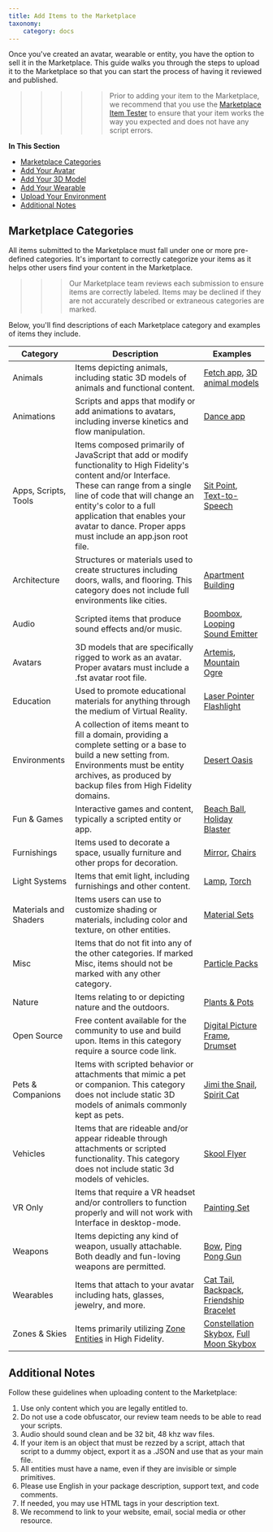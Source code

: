 ```yaml
---
title: Add Items to the Marketplace
taxonomy:
    category: docs
---
```


Once you've created an avatar, wearable or entity, you have the option to sell it in the Marketplace. This guide walks you through the steps to upload it to the Marketplace so that you can start the process of having it reviewed and published. 
>>>>>Prior to adding your item to the Marketplace, we recommend that you use the [Marketplace Item Tester](../../create/tools#marketplace-item-tester) to ensure that your item works the way you expected and does not have any script errors.

**In This Section**
+ [Marketplace Categories](#marketplace-categories)
+ [Add Your Avatar](./upload-avatar)
+ [Add Your 3D Model](./upload-model)
+ [Add Your Wearable](./upload-wearable)
+ [Upload Your Environment](./upload-environment)
+ [Additional Notes](#additional-notes)

## Marketplace Categories
All items submitted to the Marketplace must fall under one or more pre-defined categories. It's important to correctly categorize your items as it helps other users find your content in the Marketplace. 

>>> Our Marketplace team reviews each submission to ensure items are correctly labeled. Items may be declined if they are not accurately described or extraneous categories are marked.

Below, you'll find descriptions of each Marketplace category and examples of items they include.

| Category  |  Description | Examples
|---|---|---|
| Animals | Items depicting animals, including static 3D models of animals and functional content.  | [Fetch app](https://highfidelity.com/marketplace/items/c66bae25-8345-4fd6-86db-bcebdc441827), [3D animal models](https://highfidelity.com/marketplace/items/b86b3a26-8404-4526-9faf-f0a923f4c563) |
| Animations  | Scripts and apps that modify or add animations to avatars, including inverse kinetics and flow manipulation.  | [Dance app](https://highfidelity.com/marketplace/items/9a99c95a-85b3-4a6d-9362-b56ad102ebe5) |
| Apps, Scripts, Tools  | Items composed primarily of JavaScript that add or modify functionality to High Fidelity's content and/or Interface. These can range from a single line of code that will change an entity's color to a full application that enables your avatar to dance. Proper apps must include an app.json root file.  | [Sit Point](https://highfidelity.com/marketplace/items/7a1e051d-7974-4d8e-8756-21382e7397c7), [Text-to-Speech](https://highfidelity.com/marketplace/items/568b183d-db87-4618-9e40-aba840ec3b26) |
| Architecture  | Structures or materials used to create structures including doors, walls, and flooring. This category does not include full environments like cities.  | [Apartment Building](https://highfidelity.com/marketplace/items/2baddb8b-9ac5-47ed-b78c-5a1b2861b004) |
| Audio  | Scripted items that produce sound effects and/or music.  | [Boombox](https://highfidelity.com/marketplace/items/e9da3d33-b937-4e07-bdf8-29dde581dfd1), [Looping Sound Emitter](https://highfidelity.com/marketplace/items/4a29c38c-c091-434e-8085-025f7d299529) |
| Avatars  | 3D models that are specifically rigged to work as an avatar. Proper avatars must include a .fst avatar root file.  | [Artemis](https://highfidelity.com/marketplace/items/e76946cc-c272-4adf-9bb6-02cde0a4b57d), [Mountain Ogre](https://highfidelity.com/marketplace/items/9515f437-f4e1-49a7-b6bf-0423873cd576)
| Education  | Used to promote educational materials for anything through the medium of Virtual Reality.  | [Laser Pointer Flashlight](https://highfidelity.com/marketplace/items/3d0dd29f-dbe7-4f49-8fef-d95619a4b891) 
| Environments  | A collection of items meant to fill a domain, providing a complete setting or a base to build a new setting from. Environments must be entity archives, as produced by backup files from High Fidelity domains.  | [Desert Oasis](https://highfidelity.com/marketplace/items/3b9eb431-564c-4d03-bf1c-4eff7eb93fe0)
| Fun & Games  | Interactive games and content, typically a scripted entity or app.  | [Beach Ball](https://highfidelity.com/marketplace/items/91035a3b-947d-4d03-8226-60d091ae173e), [Holiday Blaster](https://highfidelity.com/marketplace/items/9868f622-0c6b-460b-ad25-94c5521c0b65) |
| Furnishings  | Items used to decorate a space, usually furniture and other props for decoration.  | [Mirror](https://highfidelity.com/marketplace/items/f9085148-02f3-401c-b823-1df9f616f362), [Chairs](https://highfidelity.com/marketplace/items/fbb76479-1663-4914-b8b2-3b657fade384) |
| Light Systems  | Items that emit light, including furnishings and other content.  | [Lamp](https://highfidelity.com/marketplace/items/24629f85-ba4a-4311-9c50-b01c52371193), [Torch](https://highfidelity.com/marketplace/items/8114c307-c949-43fd-8c4d-f7d6b1e5d446) |
| Materials and Shaders  | Items users can use to customize shading or materials, including color and texture, on other entities.  | [Material Sets](https://highfidelity.com/marketplace/items/9e72fe33-61ca-4ca1-b6a5-c76930250634) |
| Misc  | Items that do not fit into any of the other categories. If marked Misc, items should not be marked with any other category. | [Particle Packs](https://highfidelity.com/marketplace/items/87706804-bcc0-4e75-ad16-6e30f2b63700)
| Nature  | Items relating to or depicting nature and the outdoors.  | [Plants & Pots](https://highfidelity.com/marketplace/items/e7a2f0ec-4dda-41d2-b17f-d4784ace27f6) |
| Open Source  | Free content available for the community to use and build upon. Items in this category require a source code link.  | [Digital Picture Frame](https://highfidelity.com/marketplace/items/77f0eb70-beba-49df-9e26-da1740bf6c9a), [Drumset](https://highfidelity.com/marketplace/items/658b506f-ff80-4f66-8dc3-578aa9bc1671) |
| Pets & Companions  | Items with scripted behavior or attachments that mimic a pet or companion. This category does not include static 3D models of animals commonly kept as pets.  | [Jimi the Snail](https://highfidelity.com/marketplace/items/a63c58d9-a8b2-4da7-91d6-ae2f159d218c), [Spirit Cat](https://highfidelity.com/marketplace/items/b86b3a26-8404-4526-9faf-f0a923f4c563) |
| Vehicles  | Items that are rideable and/or appear rideable through attachments or scripted functionality. This category does not include static 3d models of vehicles.  | [Skool Flyer](https://highfidelity.com/marketplace/items/f6ab09e8-8e29-4def-a957-19d8ebeac64c)
| VR Only  | Items that require a VR headset and/or controllers to function properly and will not work with Interface in desktop-mode.   | [Painting Set](https://highfidelity.com/marketplace/items/87d3d0f7-58f6-4e66-b432-66bc91251560)
| Weapons  | Items depicting any kind of weapon, usually attachable. Both deadly and fun-loving weapons are permitted.  | [Bow](https://highfidelity.com/marketplace/items/f03ab3f1-7e87-46ef-a3f0-e362f94a43ea), [Ping Pong Gun](https://highfidelity.com/marketplace/items/d87f440e-b561-4d67-99d3-f6c56c350ea7) |
| Wearables  | Items that attach to your avatar including hats, glasses, jewelry, and more.  | [Cat Tail](https://highfidelity.com/marketplace/items/2e6a5418-e376-4bca-bfcd-712f9790913f), [Backpack](https://highfidelity.com/marketplace/items/908f8de2-2b9a-4abf-a8a1-9a888ae57a15), [Friendship Bracelet](https://highfidelity.com/marketplace/items/f5c66f52-6f33-4303-ac74-6e03df0ab254) |
| Zones & Skies  | Items primarily utilizing [Zone Entities](https://docs.highfidelity.com/create-and-explore/entities/zone-entities) in High Fidelity.  | [Constellation Skybox](https://highfidelity.com/marketplace/items/208ba556-d457-4627-bdb1-2185591c7031), [Full Moon Skybox](https://highfidelity.com/marketplace/items/a8666e3d-01fd-4719-850c-b9c2acc49a65) |


## Additional Notes
Follow these guidelines when uploading content to the Marketplace: 

1. Use only content which you are legally entitled to.
2. Do not use a code obfuscator, our review team needs to be able to read your scripts.
3. Audio should sound clean and be 32 bit, 48 khz wav files.
4. If your item is an object that must be rezzed by a script, attach that script to a dummy object, export it as a .JSON and use that as your main file.
5. All entities must have a name, even if they are invisible or simple primitives.
6. Please use English in your package description, support text, and code comments.
7. If needed, you may use HTML tags in your description text.
8. We recommend to link to your website, email, social media or other resource.

